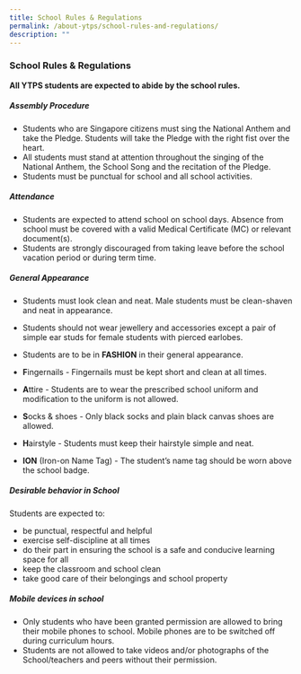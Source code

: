 ```yaml
---
title: School Rules & Regulations
permalink: /about-ytps/school-rules-and-regulations/
description: ""
---
```

### School Rules & Regulations

**All YTPS students are expected to abide by the school rules.**

##### Assembly Procedure
*   Students who are Singapore citizens must sing the National Anthem and take the Pledge. Students will take the Pledge with the right fist over the heart.
*   All students must stand at attention throughout the singing of the National Anthem, the School Song and the recitation of the Pledge.
*   Students must be punctual for school and all school activities.

##### Attendance
*   Students are expected to attend school on school days. Absence from school must be covered with a valid Medical Certificate (MC) or relevant document(s).
*   Students are strongly discouraged from taking leave before the school vacation period or during term time.

##### General Appearance
*   Students must look clean and neat. Male students must be clean-shaven and neat in appearance.
*   Students should not wear jewellery and accessories except a pair of simple ear studs for female students with pierced earlobes.
*   Students are to be in **FASHION** in their general appearance.

*    **F**ingernails - Fingernails must be kept short and clean at all times.
*    **A**ttire - Students are to wear the prescribed school uniform and modification to the uniform is not allowed.
*    **S**ocks & shoes - Only black socks and plain black canvas shoes are allowed.
*    **H**airstyle - Students must keep their hairstyle simple and neat.
*   **ION** (Iron-on Name Tag) - The student’s name tag should be worn above the school badge.

##### Desirable behavior in School
Students are expected to:
*   be punctual, respectful and helpful
*   exercise self-discipline at all times
*   do their part in ensuring the school is a safe and conducive learning space for all
*   keep the classroom and school clean
*   take good care of their belongings and school property

##### Mobile devices in school
*   Only students who have been granted permission are allowed to bring their mobile phones to school. Mobile phones are to be switched off during curriculum hours.
*   Students are not allowed to take videos and/or photographs of the School/teachers and peers without their permission.